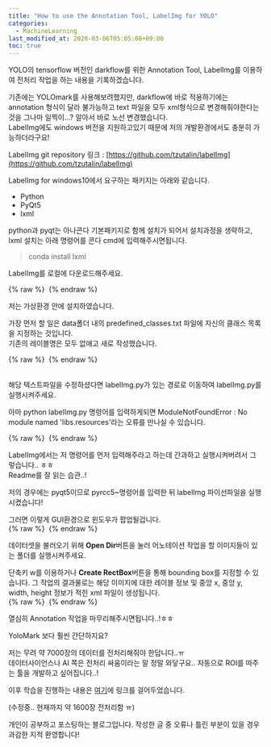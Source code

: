 ```yaml
---
title: "How to use the Annotation Tool, LabelImg for YOLO"
categories: 
  - MachineLearning
last_modified_at: 2020-03-06T05:05:00+09:00
toc: true
---
```


YOLO의 tensorflow 버전인 darkflow를 위한 Annotation Tool, LabelImg를 이용하여 전처리 작업을 하는 내용을 기록하겠습니다.<br/>

기존에는 YOLOmark를 사용해보려했지만, darkflow에 바로 적용하기에는 annotation 형식이 달라 불가능하고 text 파일을 모두 xml형식으로 변경해줘야한다는 것을 그나마 일찍이...? 알아서 바로 노선 변경했습니다.<br/>
LabelImg에도 windows 버전을 지원하고있기 때문에 저의 개발환경에서도 충분히 가능하더라구요!<br/>

LabelImg git repository 링크 : [https://github.com/tzutalin/labelImg](https://github.com/tzutalin/labelImg)
<br/>

LabelImg for windows10에서 요구하는 패키지는 아래와 같습니다.<br/>

* Python
* PyQt5
* lxml

python과 pyqt는 아나콘다 기본패키지로 함께 설치가 되어서 설치과정을 생략하고, lxml 설치는 아래 명령어를 콘다 cmd에 입력해주시면됩니다.<br/>
> conda install lxml<br/>

LabelImg를 로컬에 다운로드해주세요.<br/>

{% raw %} <img src="https://ohjinjin.github.io/assets/images/20200205labelimg/capture1.JPG" alt=""> {% endraw %}

저는 가상환경 안에 설치하였습니다.<br/>

가장 먼저 할 일은 data폴더 내의 predefined_classes.txt 파일에 자신의 클래스 목록을 지정하는 것입니다.<br/>
기존의 레이블명은 모두 없애고 새로 작성했습니다.<br/>

{% raw %} <img src="https://ohjinjin.github.io/assets/images/20200205labelimg/capture2.JPG" alt=""> {% endraw %}

<br/>해당 텍스트파일을 수정하셨다면 labelImg.py가 있는 경로로 이동하여 labelImg.py를 실행시켜주세요.<br/>

아마 python labelImg.py 명령어를 입력하게되면 ModuleNotFoundError : No module named 'libs.resources'라는 오류를 만나실 수 있습니다.<br/>

{% raw %} <img src="https://ohjinjin.github.io/assets/images/20200205labelimg/capture3.JPG" alt=""> {% endraw %}

LabelImg에서는 저 명령어를 먼저 입력해주라고 하는데 간과하고 실행시켜버려서 그렇습니다.. ㅎㅎ<br/>
Readme를 잘 읽는 습관..!<br/>

저의 경우에는 pyqt5이므로 pyrcc5~명령어를 입력한 뒤 labelImg 파이선파일을 실행시켰습니다!<br/>

그러면 이렇게 GUI환경으로 윈도우가 팝업될겁니다.<br/>
{% raw %} <img src="https://ohjinjin.github.io/assets/images/20200205labelimg/capture4.JPG" alt=""> {% endraw %}

데이터셋을 불러오기 위해 **Open Dir**버튼을 눌러 어노테이션 작업을 할 이미지들이 있는 폴더를 실행시켜주세요.<br/>

단축키 w를 이용하거나 **Create RectBox**버튼을 통해 bounding box를 지정할 수 있습니다.
그 작업의 결과물로는 해당 이미지에 대한 레이블 정보 및 중앙 x, 중앙 y, width, height 정보가 적힌 xml 파일이 생성됩니다.<br/>
{% raw %} <img src="https://ohjinjin.github.io/assets/images/20200205labelimg/capture5.JPG" alt=""> {% endraw %}

열심히 Annotation 작업을 마무리해주시면됩니다..!ㅎㅎ<br/>

YoloMark 보다 훨씬 간단하지요?<br/>

저는 무려 약 7000장의 데이터를 전처리해줘야 한답니다..ㅠ<br/>
데이터사이언스나 AI 쪽은 전처리 싸움이라는 말 정말 와닿구요..
자동으로 ROI를 따주는 툴을 개발하고 싶어집니다..!<br/>

이후 학습을 진행하는 내용은 [여기](https://ohjinjin.github.io/machinelearning/darkflow-3/)에 링크를 걸어두었습니다.<br/>

(수정중.. 현재까지 약 1600장 전처리함 ㅠ)<br/>

개인이 공부하고 포스팅하는 블로그입니다. 작성한 글 중 오류나 틀린 부분이 있을 경우 과감한 지적 환영합니다!<br/><br/>
